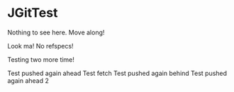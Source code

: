 JGitTest
========

Nothing to see here. Move along!

Look ma! No refspecs!

Testing two more time! 

Test pushed again ahead 
Test fetch
Test pushed again behind
Test pushed again ahead 2
